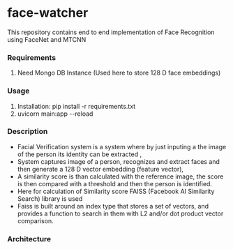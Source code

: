 # face-watcher

This repository contains end to end implementation of Face Recognition using FaceNet and MTCNN

### Requirements

1. Need Mongo DB Instance (Used here to store 128 D face embeddings)

### Usage

1. Installation: pip install -r requirements.txt
2. uvicorn main:app --reload

### Description

- Facial Verification system is a system where by just inputing a the image of the person its identity
  can be extracted ,
- System captures image of a person, recognizes and extract faces and then
  generate a 128 D vector embedding (feature vector),
- A similarity score is than calculated with the reference image, the score is then compared with a threshold and then the person is identified.
- Here for calculation of Similarity score FAISS (Facebook AI Similarity Search) library is used
- Faiss is built around an index type that stores a set of vectors, and provides a function to search in them with L2 and/or dot product vector comparison.

### Architecture
